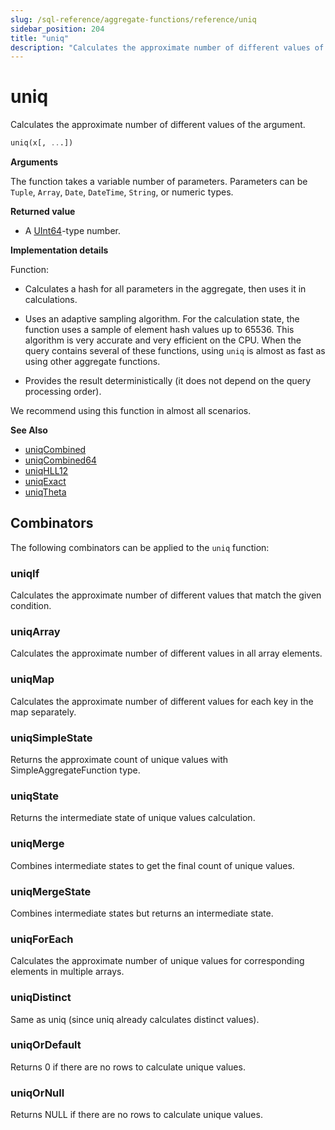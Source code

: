 ```yaml
---
slug: /sql-reference/aggregate-functions/reference/uniq
sidebar_position: 204
title: "uniq"
description: "Calculates the approximate number of different values of the argument."
---
```


# uniq

Calculates the approximate number of different values of the argument.

``` sql
uniq(x[, ...])
```

**Arguments**

The function takes a variable number of parameters. Parameters can be `Tuple`, `Array`, `Date`, `DateTime`, `String`, or numeric types.

**Returned value**

- A [UInt64](../../../sql-reference/data-types/int-uint.md)-type number.

**Implementation details**

Function:

- Calculates a hash for all parameters in the aggregate, then uses it in calculations.

- Uses an adaptive sampling algorithm. For the calculation state, the function uses a sample of element hash values up to 65536. This algorithm is very accurate and very efficient on the CPU. When the query contains several of these functions, using `uniq` is almost as fast as using other aggregate functions.

- Provides the result deterministically (it does not depend on the query processing order).

We recommend using this function in almost all scenarios.

**See Also**

- [uniqCombined](../../../sql-reference/aggregate-functions/reference/uniqcombined.md#agg_function-uniqcombined)
- [uniqCombined64](../../../sql-reference/aggregate-functions/reference/uniqcombined64.md#agg_function-uniqcombined64)
- [uniqHLL12](../../../sql-reference/aggregate-functions/reference/uniqhll12.md#agg_function-uniqhll12)
- [uniqExact](../../../sql-reference/aggregate-functions/reference/uniqexact.md#agg_function-uniqexact)
- [uniqTheta](../../../sql-reference/aggregate-functions/reference/uniqthetasketch.md#agg_function-uniqthetasketch)

## Combinators

The following combinators can be applied to the `uniq` function:

### uniqIf
Calculates the approximate number of different values that match the given condition.

### uniqArray
Calculates the approximate number of different values in all array elements.

### uniqMap
Calculates the approximate number of different values for each key in the map separately.

### uniqSimpleState
Returns the approximate count of unique values with SimpleAggregateFunction type.

### uniqState
Returns the intermediate state of unique values calculation.

### uniqMerge
Combines intermediate states to get the final count of unique values.

### uniqMergeState
Combines intermediate states but returns an intermediate state.

### uniqForEach
Calculates the approximate number of unique values for corresponding elements in multiple arrays.

### uniqDistinct
Same as uniq (since uniq already calculates distinct values).

### uniqOrDefault
Returns 0 if there are no rows to calculate unique values.

### uniqOrNull
Returns NULL if there are no rows to calculate unique values.
